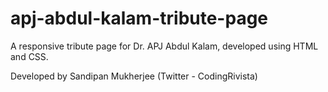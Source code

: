 # apj-abdul-kalam-tribute-page
A responsive tribute page for Dr. APJ Abdul Kalam, developed using HTML and CSS. 

Developed by Sandipan Mukherjee (Twitter - CodingRivista)
